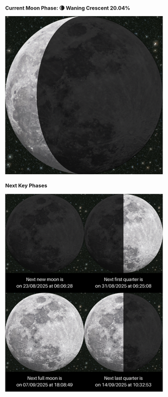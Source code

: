 ### Current Moon Phase: 🌘 Waning Crescent 20.04%
![Moon Phase](moonphase.png)
### Next Key Phases
![Gallery](gallery.png)